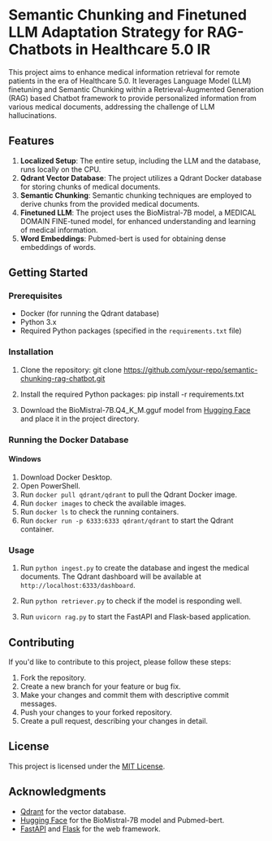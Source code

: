 # Semantic Chunking and Finetuned LLM Adaptation Strategy for RAG-Chatbots in Healthcare 5.0 IR

This project aims to enhance medical information retrieval for remote patients in the era of Healthcare 5.0. It leverages Language Model (LLM) finetuning and Semantic Chunking within a Retrieval-Augmented Generation (RAG) based Chatbot framework to provide personalized information from various medical documents, addressing the challenge of LLM hallucinations.

## Features

1. **Localized Setup**: The entire setup, including the LLM and the database, runs locally on the CPU.
2. **Qdrant Vector Database**: The project utilizes a Qdrant Docker database for storing chunks of medical documents.
3. **Semantic Chunking**: Semantic chunking techniques are employed to derive chunks from the provided medical documents.
4. **Finetuned LLM**: The project uses the BioMistral-7B model, a MEDICAL DOMAIN FINE-tuned model, for enhanced understanding and learning of medical information.
5. **Word Embeddings**: Pubmed-bert is used for obtaining dense embeddings of words.

## Getting Started

### Prerequisites

- Docker (for running the Qdrant database)
- Python 3.x
- Required Python packages (specified in the `requirements.txt` file)

### Installation

1. Clone the repository: git clone https://github.com/your-repo/semantic-chunking-rag-chatbot.git

2. Install the required Python packages: pip install -r requirements.txt

3. Download the BioMistral-7B.Q4_K_M.gguf model from [Hugging Face](https://huggingface.co/MaziyarPanahi/BioMistral-7B-GGUF) and place it in the project directory.

### Running the Docker Database

#### Windows

1. Download Docker Desktop.
2. Open PowerShell.
3. Run `docker pull qdrant/qdrant` to pull the Qdrant Docker image.
4. Run `docker images` to check the available images.
5. Run `docker ls` to check the running containers.
6. Run `docker run -p 6333:6333 qdrant/qdrant` to start the Qdrant container.

### Usage

1. Run `python ingest.py` to create the database and ingest the medical documents. The Qdrant dashboard will be available at `http://localhost:6333/dashboard`.

2. Run `python retriever.py` to check if the model is responding well.

3. Run `uvicorn rag.py` to start the FastAPI and Flask-based application.

## Contributing

If you'd like to contribute to this project, please follow these steps:

1. Fork the repository.
2. Create a new branch for your feature or bug fix.
3. Make your changes and commit them with descriptive commit messages.
4. Push your changes to your forked repository.
5. Create a pull request, describing your changes in detail.

## License

This project is licensed under the [MIT License](LICENSE).

## Acknowledgments

- [Qdrant](https://qdrant.tech/) for the vector database.
- [Hugging Face](https://huggingface.co/) for the BioMistral-7B model and Pubmed-bert.
- [FastAPI](https://fastapi.tiangolo.com/) and [Flask](https://flask.palletsprojects.com/) for the web framework.
